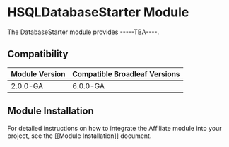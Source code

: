 # HSQLDatabaseStarter Module

The DatabaseStarter module provides -----TBA----. 

## Compatibility

| Module Version               | Compatible Broadleaf Versions |
| :--------------------------- | :---------------------------- | 
| 2.0.0-GA                     | 6.0.0-GA                      |

## Module Installation

For detailed instructions on how to integrate the Affiliate module into your project, see the [[Module Installation]] document.
